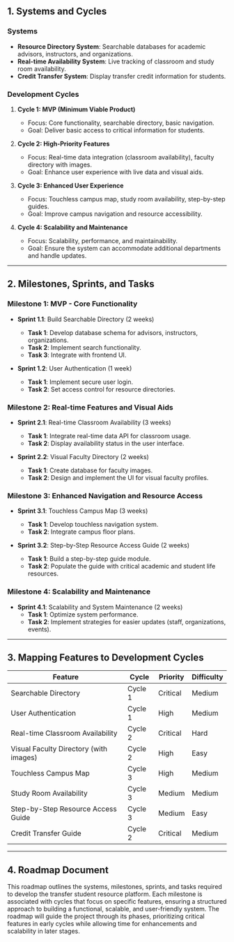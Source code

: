 ## 1. Systems and Cycles
### Systems
- **Resource Directory System**: Searchable databases for academic advisors, instructors, and organizations.
- **Real-time Availability System**: Live tracking of classroom and study room availability.
- **Credit Transfer System**: Display transfer credit information for students.
  
### Development Cycles
1. **Cycle 1: MVP (Minimum Viable Product)**
   - Focus: Core functionality, searchable directory, basic navigation.
   - Goal: Deliver basic access to critical information for students.
   
2. **Cycle 2: High-Priority Features**
   - Focus: Real-time data integration (classroom availability), faculty directory with images.
   - Goal: Enhance user experience with live data and visual aids.

3. **Cycle 3: Enhanced User Experience**
   - Focus: Touchless campus map, study room availability, step-by-step guides.
   - Goal: Improve campus navigation and resource accessibility.

4. **Cycle 4: Scalability and Maintenance**
   - Focus: Scalability, performance, and maintainability.
   - Goal: Ensure the system can accommodate additional departments and handle updates.

---

## 2. Milestones, Sprints, and Tasks

### Milestone 1: MVP - Core Functionality
- **Sprint 1.1**: Build Searchable Directory (2 weeks)
  - **Task 1**: Develop database schema for advisors, instructors, organizations.
  - **Task 2**: Implement search functionality.
  - **Task 3**: Integrate with frontend UI.
  
- **Sprint 1.2**: User Authentication (1 week)
  - **Task 1**: Implement secure user login.
  - **Task 2**: Set access control for resource directories.

### Milestone 2: Real-time Features and Visual Aids
- **Sprint 2.1**: Real-time Classroom Availability (3 weeks)
  - **Task 1**: Integrate real-time data API for classroom usage.
  - **Task 2**: Display availability status in the user interface.
  
- **Sprint 2.2**: Visual Faculty Directory (2 weeks)
  - **Task 1**: Create database for faculty images.
  - **Task 2**: Design and implement the UI for visual faculty profiles.

### Milestone 3: Enhanced Navigation and Resource Access
- **Sprint 3.1**: Touchless Campus Map (3 weeks)
  - **Task 1**: Develop touchless navigation system.
  - **Task 2**: Integrate campus floor plans.
  
- **Sprint 3.2**: Step-by-Step Resource Access Guide (2 weeks)
  - **Task 1**: Build a step-by-step guide module.
  - **Task 2**: Populate the guide with critical academic and student life resources.

### Milestone 4: Scalability and Maintenance
- **Sprint 4.1**: Scalability and System Maintenance (2 weeks)
  - **Task 1**: Optimize system performance.
  - **Task 2**: Implement strategies for easier updates (staff, organizations, events).

---

## 3. Mapping Features to Development Cycles

| Feature                                | Cycle       | Priority   | Difficulty |
|----------------------------------------|-------------|------------|------------|
| Searchable Directory                   | Cycle 1     | Critical   | Medium     |
| User Authentication                    | Cycle 1     | High       | Medium     |
| Real-time Classroom Availability       | Cycle 2     | Critical   | Hard       |
| Visual Faculty Directory (with images) | Cycle 2     | High       | Easy       |
| Touchless Campus Map                   | Cycle 3     | High       | Medium     |
| Study Room Availability                | Cycle 3     | Medium     | Medium     |
| Step-by-Step Resource Access Guide     | Cycle 3     | Medium     | Easy       |
| Credit Transfer Guide                  | Cycle 2     | Critical   | Medium     |

---

## 4. Roadmap Document
This roadmap outlines the systems, milestones, sprints, and tasks required to develop the transfer student resource platform. Each milestone is associated with cycles that focus on specific features, ensuring a structured approach to building a functional, scalable, and user-friendly system. The roadmap will guide the project through its phases, prioritizing critical features in early cycles while allowing time for enhancements and scalability in later stages.
